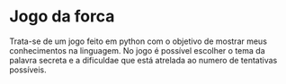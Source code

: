 # Jogo da forca
 Trata-se de um jogo feito em python com o objetivo de mostrar meus conhecimentos na linguagem. No jogo é possível escolher o tema da palavra secreta e a dificuldae que está atrelada ao numero de tentativas possíveis.
